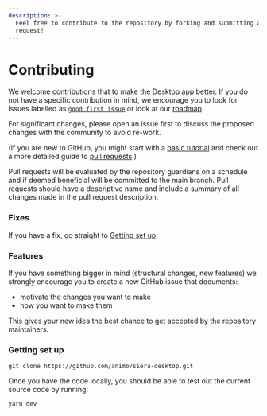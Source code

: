 ```yaml
---
description: >-
  Feel free to contribute to the repository by forking and submitting a pull
  request!
---
```


# Contributing

We welcome contributions that to make the Desktop app better. If you do not have a specific contribution in mind, we encourage you to look for issues labelled as [`good first issue`](https://github.com/animo/siera-desktop/issues?q=is%3Aopen+is%3Aissue+label%3A%22good+first+issue%22) or look at our [roadmap](roadmap.md).

For significant changes, please open an issue first to discuss the proposed changes with the community to avoid re-work.

(If you are new to GitHub, you might start with a [basic tutorial](https://docs.github.com/en/get-started/quickstart/set-up-git) and check out a more detailed guide to [pull requests](https://docs.github.com/en/pull-requests/collaborating-with-pull-requests/proposing-changes-to-your-work-with-pull-requests/about-pull-requests).)

Pull requests will be evaluated by the repository guardians on a schedule and if deemed beneficial will be committed to the main branch. Pull requests should have a descriptive name and include a summary of all changes made in the pull request description.

### Fixes

If you have a fix, go straight to [Getting set up](contributing.md#getting-set-up).

### Features

If you have something bigger in mind (structural changes, new features) we strongly encourage you to create a new GitHub issue that documents:

* motivate the changes you want to make
* how you want to make them

This gives your new idea the best chance to get accepted by the repository maintainers.

### Getting set up

```
git clone https://github.com/animo/siera-desktop.git
```

Once you have the code locally, you should be able to test out the current source code by running:

```
yarn dev
```
